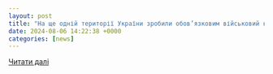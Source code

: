```yaml
---
layout: post
title: "На ще одній території України зробили обов’язковим військовий квиток: деталі"
date: 2024-08-06 14:22:38 +0000
categories: [news]
---
```


[Читати далі](https://www.ukr.net/news/details/society/106066572.html)
